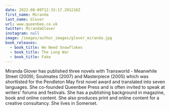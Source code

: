 ```yaml
---
date: 2022-08-09T12:33:17.291216Z
first_name: Miranda
last_name: Glover
url: www.queenbee.co.uk
twitter: MirandaGlover
instagram: null
image: /images/author_images/glover_miranda.jpg
book_releases:
  - book_title: We Need Snowflakes
  - book_title: The Long War
  - book_title: Fake
---
```

Miranda Glover has published three novels with Transworld - Meanwhile Street (2009); Soulmates (2007) and Masterpiece (2005) which was shortlisted for the Pendleton May first novel award and translated into seven languages. She co-founded Queenbee Press and is often invited to speak at writers' forums and festivals. She has a publishing background in magazine, book and online content. She also produces print and online content for a creative consultancy. She lives in Somerset.